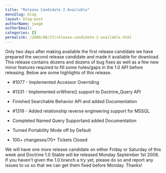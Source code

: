 ```yaml
---
title: "Release Candidate 2 Available"
menuSlug: blog
layout: blog-post
authorName: jwage
authorEmail:
categories: []
permalink: /2008/08/27/release-candidate-2-available.html
---
```

<p>

Only two days after making available the first release candidate we have
prepared the second release candidate and made it available for
download. This release contains dozens and dozens of bug fixes as well
as a few new minor features required to fill some holes/gaps in the 1.0
API before releasing. Below are some highlights of this release.

</p><ul><li>

\#1077 - Implemented Accessor Overriding

</li><li>

\#1331 - Implemented orWhere() support to Doctrine\_Query API

</li><li>

Finished Searchable Behavior API and added Documentation

</li><li>

\#1319 - Added relationship reverse engineering support for MSSQL

</li><li>

Completed Named Query Supportand added Documentation

</li><li>

Turned Portability Mode off by Default

</li><li>

100+ changeses/70+ Tickets Closed

</li></ul><p>

We will have one more release candidate on either Friday or Saturday of
this week and Doctrine 1.0 Stable will be released Monday September 1st
2008. If you haven't given the 1.0 branch a try yet, please do so and
report any issues to us so that we can get them fixed before Monday.
Thanks!

</p>


